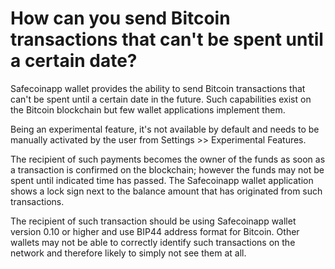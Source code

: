 # How can you send Bitcoin transactions that can't be spent until a certain date?

Safecoinapp wallet provides the ability to send Bitcoin transactions that can't be spent until a certain date in the future. Such capabilities exist on the Bitcoin blockchain but few wallet applications implement them.

Being an experimental feature, it's not available by default and needs to be manually activated by the user from Settings >> Experimental Features.

The recipient of such payments becomes the owner of the funds as soon as a transaction is confirmed on the blockchain; however the funds may not be spent until indicated time has passed. The Safecoinapp wallet application shows a lock sign next to the balance amount that has originated from such transactions.

The recipient of such transaction should be using Safecoinapp wallet version 0.10 or higher and use BIP44 address format for Bitcoin. Other wallets may not be able to correctly identify such transactions on the network and therefore likely to simply not see them at all.
